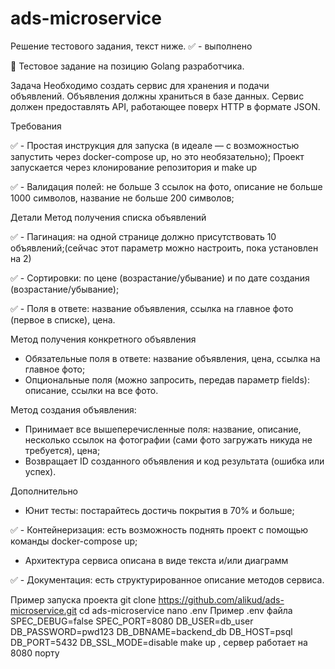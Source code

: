 # ads-microservice

Решение тестового задания, текст ниже. ✅ - выполнено

👣 Тестовое задание на позицию Golang разработчика.

Задача
Необходимо создать сервис для хранения и подачи объявлений. Объявления должны храниться в базе данных. Сервис должен предоставлять API, работающее поверх HTTP в формате JSON.


Требования

✅  - Простая инструкция для запуска (в идеале — с возможностью запустить через docker-compose up, но это необязательно);
  Проект запускается через клонирование репозитория и make up
  
✅  - Валидация полей: не больше 3 ссылок на фото, описание не больше 1000 символов, название не больше 200 символов;

Детали
Метод получения списка объявлений

✅ - Пагинация: на одной странице должно присутствовать 10 объявлений;(сейчас этот параметр можно настроить, пока установлен на 2)

✅ - Cортировки: по цене (возрастание/убывание) и по дате создания (возрастание/убывание);

✅ - Поля в ответе: название объявления, ссылка на главное фото (первое в списке), цена.


Метод получения конкретного объявления
- Обязательные поля в ответе: название объявления, цена, ссылка на главное фото;
- Опциональные поля (можно запросить, передав параметр fields): описание, ссылки на все фото.

Метод создания объявления:
- Принимает все вышеперечисленные поля: название, описание, несколько ссылок на фотографии (сами фото загружать никуда не требуется), цена;
- Возвращает ID созданного объявления и код результата (ошибка или успех).

Дополнительно
- Юнит тесты: постарайтесь достичь покрытия в 70% и больше;

✅ - Контейнеризация: есть возможность поднять проект с помощью команды docker-compose up;
- Архитектура сервиса описана в виде текста и/или диаграмм

✅ - Документация: есть структурированное описание методов сервиса.


Пример запуска проекта
git clone https://github.com/alikud/ads-microservice.git
cd ads-microservice
nano .env 
Пример .env файла
SPEC_DEBUG=false
SPEC_PORT=8080
DB_USER=db_user
DB_PASSWORD=pwd123
DB_DBNAME=backend_db
DB_HOST=psql
DB_PORT=5432
DB_SSL_MODE=disable
make up , сервер работает на 8080 порту

